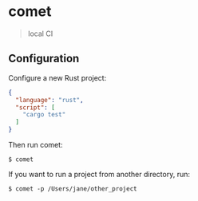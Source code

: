 # comet

> local CI

## Configuration

Configure a new Rust project:

```json
{
  "language": "rust",
  "script": [
    "cargo test"
  ]
}
```

Then run comet:

```
$ comet
```

If you want to run a project from another directory, run:

```
$ comet -p /Users/jane/other_project
```
